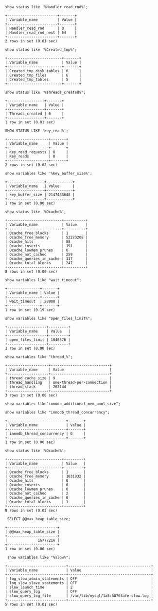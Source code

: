 <!--
author: Jack.Spanrrows
date: 2019-01-25 
title: MySQL常用命令行参数查询
tags: mysql
category: MySQL
status: publish
summary: MySQL常用命令行参数查询
-->

```show status like '%Handler_read_rnd%';```
```
+-----------------------+-------+
| Variable_name         | Value |
+-----------------------+-------+
| Handler_read_rnd      | 0     |
| Handler_read_rnd_next | 54    |
+-----------------------+-------+
2 rows in set (0.01 sec)
```

```show status like '%Created_tmp%';```

```
+-------------------------+-------+
| Variable_name           | Value |
+-------------------------+-------+
| Created_tmp_disk_tables | 0     |
| Created_tmp_files       | 6     |
| Created_tmp_tables      | 5     |
+-------------------------+-------+
```
```show status like '%Threads_created%';```
```
+-----------------+-------+
| Variable_name   | Value |
+-----------------+-------+
| Threads_created | 6     |
+-----------------+-------+
1 row in set (0.01 sec)
```

```SHOW STATUS LIKE 'key_read%';```

```
+-------------------+-------+
| Variable_name     | Value |
+-------------------+-------+
| Key_read_requests | 0     |
| Key_reads         | 0     |
+-------------------+-------+
2 rows in set (0.02 sec)
```

```show variables like '%key_buffer_size%';```
```
+-----------------+------------+
| Variable_name   | Value      |
+-----------------+------------+
| key_buffer_size | 2147483648 |
+-----------------+------------+
1 row in set (0.00 sec)
```

```show status like '%Qcache%';```
```
+-------------------------+----------+
| Variable_name           | Value    |
+-------------------------+----------+
| Qcache_free_blocks      | 1        |
| Qcache_free_memory      | 52273208 |
| Qcache_hits             | 88       |
| Qcache_inserts          | 191      |
| Qcache_lowmem_prunes    | 0        |
| Qcache_not_cached       | 259      |
| Qcache_queries_in_cache | 117      |
| Qcache_total_blocks     | 247      |
+-------------------------+----------+
8 rows in set (0.00 sec)
```

```show variables like "wait_timeout";```
```
+---------------+-------+
| Variable_name | Value |
+---------------+-------+
| wait_timeout  | 28800 |
+---------------+-------+
1 row in set (0.19 sec)
```
```show variables like "open_files_limit%";```
```
+------------------+---------+
| Variable_name    | Value   |
+------------------+---------+
| open_files_limit | 1048576 |
+------------------+---------+
1 row in set (0.00 sec)
```

```show variables like "thread_%";```
```
+-------------------+---------------------------+
| Variable_name     | Value                     |
+-------------------+---------------------------+
| thread_cache_size | 9                         |
| thread_handling   | one-thread-per-connection |
| thread_stack      | 262144                    |
+-------------------+---------------------------+
3 rows in set (0.00 sec)

```
```show variables like"innodb_additional_mem_pool_size";```

```show variables like "innodb_thread_concurrency";```
```
+---------------------------+-------+
| Variable_name             | Value |
+---------------------------+-------+
| innodb_thread_concurrency | 0     |
+---------------------------+-------+
1 row in set (0.00 sec)

```
```show status like '%Qcache%';```
```
+-------------------------+---------+
| Variable_name           | Value   |
+-------------------------+---------+
| Qcache_free_blocks      | 1       |
| Qcache_free_memory      | 1031832 |
| Qcache_hits             | 0       |
| Qcache_inserts          | 0       |
| Qcache_lowmem_prunes    | 0       |
| Qcache_not_cached       | 2       |
| Qcache_queries_in_cache | 0       |
| Qcache_total_blocks     | 1       |
+-------------------------+---------+
8 rows in set (0.03 sec)

```
``` SELECT @@max_heap_table_size;```
```
+-----------------------+
| @@max_heap_table_size |
+-----------------------+
|              16777216 |
+-----------------------+
1 row in set (0.00 sec)
```

``` show variables like "%slow%";```
```
+---------------------------+--------------------------------------+
| Variable_name             | Value                                |
+---------------------------+--------------------------------------+
| log_slow_admin_statements | OFF                                  |
| log_slow_slave_statements | OFF                                  |
| slow_launch_time          | 2                                    |
| slow_query_log            | OFF                                  |
| slow_query_log_file       | /var/lib/mysql/1a5c68703afe-slow.log |
+---------------------------+--------------------------------------+
5 rows in set (0.01 sec)
```